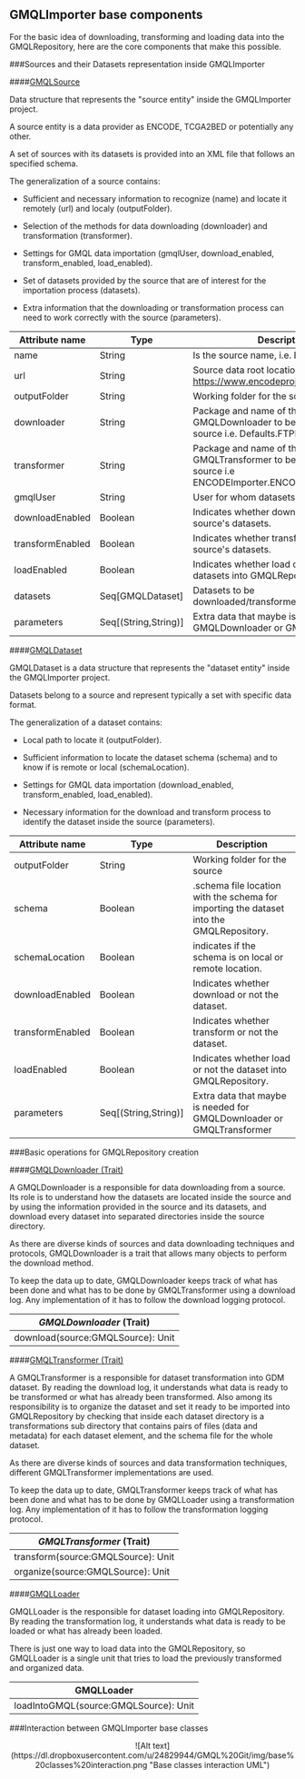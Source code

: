## GMQLImporter base components

For the basic idea of downloading, transforming and loading data into the GMQLRepository, here are the core components that make this possible.

###Sources and their Datasets representation inside GMQLImporter

####[GMQLSource](https://github.com/akaitoua/GMQL/blob/master/GMQL-Importer/src/main/scala/it/polimi/genomics/importer/GMQLImporter/GMQLSource.scala)

Data structure that represents the "source entity" inside the GMQLImporter project.

A source entity is a data provider as ENCODE, TCGA2BED or potentially any other.

A set of sources with its datasets is provided into an XML file that follows an specified schema.

The generalization of a source contains:

  * Sufficient and necessary information to recognize (name) and locate it remotely (url) and localy (outputFolder).
  
  * Selection of the methods for data downloading (downloader) and transformation (transformer).
  
  * Settings for GMQL data importation (gmqlUser, download_enabled, transform_enabled, load_enabled).
  
  * Set of datasets provided by the source that are of interest for the importation process (datasets).
  
  * Extra information that the downloading or transformation process can need to work correctly with the source (parameters).

|Attribute name |Type|Description|
|----------------|----|-----------|
|name|String|Is the source name, i.e. ENCODE|
|url|String|Source data root location i.e. https://www.encodeproject.org/metadata/|
|outputFolder|String|Working folder for the source|
|downloader|String|Package and name of the GMQLDownloader to be used for this source i.e. Defaults.FTPDownloader|
|transformer|String|Package and name of the GMQLTransformer to be used for this source i.e ENCODEImporter.ENCODETransformer|
|gmqlUser|String|User for whom datasets are i.e. public|
|downloadEnabled|Boolean|Indicates whether download or not the source's datasets.|
|transformEnabled|Boolean|Indicates whether transform or not the source's datasets.|
|loadEnabled|Boolean|Indicates whether load or not the source's datasets into GMQLRepository.|
|datasets|Seq[GMQLDataset]|Datasets to be downloaded/transformed/loaded|
|parameters|Seq[(String,String)]|Extra data that maybe is needed for GMQLDownloader or GMQLTransformer|

####[GMQLDataset](https://github.com/akaitoua/GMQL/blob/master/GMQL-Importer/src/main/scala/it/polimi/genomics/importer/GMQLImporter/GMQLDataset.scala)

GMQLDataset is a data structure that represents the "dataset entity" inside the GMQLImporter project. 

Datasets belong to a source and represent typically a set with specific data format.

The generalization of a dataset contains:

  * Local path to locate it (outputFolder).

  * Sufficient information to locate the dataset schema (schema) and to know if is remote or local (schemaLocation).

  * Settings for GMQL data importation (download_enabled, transform_enabled, load_enabled).

  * Necessary information for the download and transform process to identify the dataset inside the source (parameters).

|Attribute name |Type|Description|
----------------|----|-----------|
|outputFolder|String|Working folder for the source|
|schema|Boolean|.schema file location with the schema for importing the dataset into the GMQLRepository.|
|schemaLocation|Boolean|indicates if the schema is on local or remote location.|
|downloadEnabled|Boolean|Indicates whether download or not the dataset.|
|transformEnabled|Boolean|Indicates whether transform or not the dataset.|
|loadEnabled|Boolean|Indicates whether load or not the dataset into GMQLRepository.|
|parameters|Seq[(String,String)]|Extra data that maybe is needed for GMQLDownloader or GMQLTransformer|

###Basic operations for GMQLRepository creation

####[GMQLDownloader (Trait)](https://github.com/akaitoua/GMQL/blob/master/GMQL-Importer/src/main/scala/it/polimi/genomics/importer/GMQLImporter/GMQLDownloader.scala)

A GMQLDownloader is a responsible for data downloading from a source. Its role is to understand how the datasets are located inside the source and by using the information provided in the source and its datasets, and download every dataset into separated directories inside the source directory.

As there are diverse kinds of sources and data downloading techniques and protocols, GMQLDownloader is a trait that allows many objects to perform the download method. 

To keep the data up to date, GMQLDownloader keeps track of what has been done and what has to be done by GMQLTransformer using a download log. Any implementation of it has to follow the download logging protocol.

|_GMQLDownloader_ (Trait)|
|------------------------|
|download(source:GMQLSource): Unit|

####[GMQLTransformer (Trait)](https://github.com/akaitoua/GMQL/blob/master/GMQL-Importer/src/main/scala/it/polimi/genomics/importer/GMQLImporter/GMQLTransformer.scala)

A GMQLTransformer is a responsible for dataset transformation into GDM dataset. By reading the download log, it understands what data is ready to be transformed or what has already been transformed. Also among its responsibility is to organize the dataset and set it ready to be imported into GMQLRepository by checking that inside each dataset directory is a transformations sub directory that contains pairs of files (data and metadata) for each dataset element, and the schema file for the whole dataset. 

As there are diverse kinds of sources and data transformation techniques, different GMQLTransformer implementations are used. 

To keep the data up to date, GMQLTransformer keeps track of what has been done and what has to be done by GMQLLoader using a transformation log. Any implementation of it has to follow the transformation logging protocol.

|_GMQLTransformer_ (Trait)|
|------------------------|
|transform(source:GMQLSource): Unit|
|organize(source:GMQLSource): Unit|

####[GMQLLoader](https://github.com/akaitoua/GMQL/blob/master/GMQL-Importer/src/main/scala/it/polimi/genomics/importer/GMQLImporter/GMQLLoader.scala)

GMQLLoader is the responsible for dataset loading into GMQLRepository. By reading the transformation log, it understands what data is ready to be loaded or what has already been loaded. 

There is just one way to load data into the GMQLRepository, so GMQLLoader is a single unit that tries to load the previously transformed and organized data.

|GMQLLoader|
|------------------------|
|loadIntoGMQL(source:GMQLSource): Unit|

###Interaction between GMQLImporter base classes


<p align="center">![Alt text](https://dl.dropboxusercontent.com/u/24829944/GMQL%20Git/img/base%20classes%20interaction.png "Base classes interaction UML")
